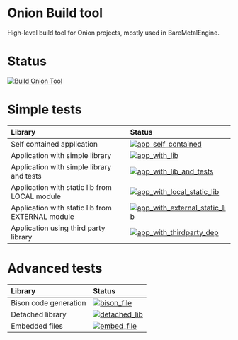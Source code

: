 # Onion Build tool
High-level build tool for Onion projects, mostly used in BareMetalEngine.

# Status
[![Build Onion Tool](https://github.com/BareMetalEngine/onion_tool/actions/workflows/test_push.yml/badge.svg?branch=main)](https://github.com/BareMetalEngine/onion_tool/actions/workflows/push.yml)

# Simple tests

| Library           | Status |
| :---------------- | :----- |
| Self contained application | [![app_self_contained](https://github.com/BareMetalEngine/onion_test/actions/workflows/test_app_self_contained.yml/badge.svg?branch=main)](https://github.com/BareMetalEngine/onion_test/actions/workflows/test_app_self_contained.yml) |
| Application with simple library | [![app_with_lib](https://github.com/BareMetalEngine/onion_test/actions/workflows/test_app_with_lib.yml/badge.svg?branch=main)](https://github.com/BareMetalEngine/onion_test/actions/workflows/test_app_with_lib.yml) |
| Application with simple library and tests | [![app_with_lib_and_tests](https://github.com/BareMetalEngine/onion_test/actions/workflows/test_app_with_lib_and_tests.yml/badge.svg?branch=main)](https://github.com/BareMetalEngine/onion_test/actions/workflows/test_app_with_lib_and_tests.yml) |
| Application with static lib from LOCAL module | [![app_with_local_static_lib](https://github.com/BareMetalEngine/onion_test/actions/workflows/test_app_with_local_static_lib.yml/badge.svg?branch=main)](https://github.com/BareMetalEngine/onion_test/actions/workflows/test_app_with_local_static_lib.yml) |
| Application with static lib from EXTERNAL module | [![app_with_external_static_lib](https://github.com/BareMetalEngine/onion_test/actions/workflows/test_app_with_external_static_lib.yml/badge.svg?branch=main)](https://github.com/BareMetalEngine/onion_test/actions/workflows/test_app_with_external_static_lib.yml) |
| Application using third party library | [![app_with_thirdparty_dep](https://github.com/BareMetalEngine/onion_test/actions/workflows/test_app_with_thirdparty_dep.yml/badge.svg?branch=main)](https://github.com/BareMetalEngine/onion_test/actions/workflows/test_app_with_thirdparty_dep.yml) |

# Advanced tests

| Library           | Status |
| :---------------- | :----- |
| Bison code generation | [![bison_file](https://github.com/BareMetalEngine/onion_test/actions/workflows/test_bison_file.yml/badge.svg?branch=main)](https://github.com/BareMetalEngine/onion_test/actions/workflows/test_bison_file.yml) |
| Detached library | [![detached_lib](https://github.com/BareMetalEngine/onion_test/actions/workflows/test_detached_lib.yml/badge.svg?branch=main)](https://github.com/BareMetalEngine/onion_test/actions/workflows/test_detached_lib.yml) |
| Embedded files | [![embed_file](https://github.com/BareMetalEngine/onion_test/actions/workflows/test_embed_file.yml/badge.svg?branch=main)](https://github.com/BareMetalEngine/onion_test/actions/workflows/test_embed_file.yml) |